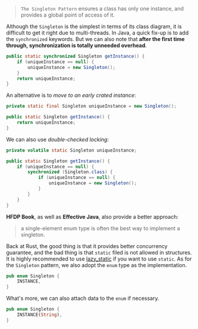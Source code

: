 > `The Singleton Pattern` ensures a class has only one instance, and provides a global point of access of it.

Although the `Singleton` is the simplest in terms of its class diagram, it is difficult to get it right due to multi-threads. In Java, a quick fix-up is to add the `synchronized` keywords. But we can also note that **after the first time through, synchronization is totally unneeded overhead**.

```java
public static synchronized Singleton getInstance() {
    if (uniqueInstance == null) {
        uniqueInstance = new Singleton();
    }
    return uniqueInstance;
}
```
An alternative is to *move to an early crated instance*:

```java
private static final Singleton uniqueInstance = new Singleton();

public static Singleton getInstance() {
    return uniqueInstance;
}
```

We can also use *double-checked locking*:

```java
private volatile static Singleton uniqueInstance;

public static Singleton getInstance() {
    if (uniqueInstance == null) {
        synchronized (Singleton.class) {
            if (uniqueInstance == null) {
                uniqueInstance = new Singleton();
            }
        }
    }
}
```

**HFDP Book**, as well as **Effective Java**, also provide a better approach:

> a single-element
enum type is often the best way to implement a singleton.

Back at Rust, the good thing is that it provides better concurrency guarantee, and the bad thing is that `static` filed is not allowed in structures. It is highly recommended to use [lazy_static](https://crates.io/crates/lazy_static) if you want to use `static`. As for the `Singleton` pattern, we also adopt the `enum` type as the implementation.

```rust
pub enum Singleton {
    INSTANCE,
}
```

What's more, we can also attach data to the `enum` if necessary.

```rust
pub enum Singleton {
    INSTANCE(String),
}
```